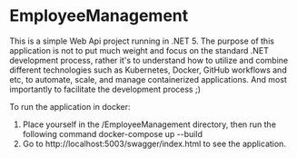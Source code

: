 # EmployeeManagement

This is a simple Web Api project running in .NET 5. The purpose of this application is not to put much weight and focus on the standard .NET development process, rather it's to understand how to utilize and combine different technologies such as Kubernetes, Docker, GitHub workflows and etc, to automate, scale, and manage containerized applications. And most importantly to facilitate the development process ;)


To run the application in docker:

1. Place yourself in the /EmployeeManagement directory, then run the following command docker-compose up --build
2. Go to http://localhost:5003/swagger/index.html to see the application.
